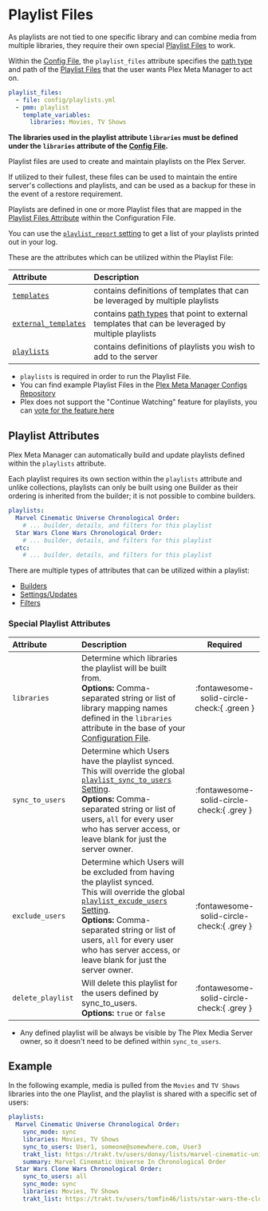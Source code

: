 # Playlist Files

As playlists are not tied to one specific library and can combine media from multiple libraries, they require their own special [Playlist Files](../metadata/playlist) to work.

Within the [Config File](configuration), the `playlist_files` attribute specifies the [path type](paths) and path of the [Playlist Files](../metadata/playlist) that the user wants Plex Meta Manager to act on.

```yaml
playlist_files:
  - file: config/playlists.yml
  - pmm: playlist
    template_variables:
      libraries: Movies, TV Shows
```

**The libraries used in the playlist attribute `libraries` must be defined under the `libraries` attribute of the [Config File](configuration).**

Playlist files are used to create and maintain playlists on the Plex Server.

If utilized to their fullest, these files can be used to maintain the entire server's collections and playlists, and can be used as a backup for these in the event of a restore requirement.

Playlists are defined in one or more Playlist files that are mapped in the [Playlist Files Attribute](../config/playlists) within the Configuration File.

You can use the [`playlist_report` setting](../config/settings/#playlist-report) to get a list of your playlists printed out in your log. 

These are the attributes which can be utilized within the Playlist File:

| Attribute                                               | Description                                                                                                         |
|:--------------------------------------------------------|:--------------------------------------------------------------------------------------------------------------------|
| [`templates`](templates)                                | contains definitions of templates that can be leveraged by multiple playlists                                       |
| [`external_templates`](templates/#external-templates) | contains [path types](../config/paths) that point to external templates that can be leveraged by multiple playlists |
| [`playlists`](#playlist-attributes)                     | contains definitions of playlists you wish to add to the server                                                     |

* `playlists` is required in order to run the Playlist File.
* You can find example Playlist Files in the [Plex Meta Manager Configs Repository](https://github.com/meisnate12/Plex-Meta-Manager-Configs/tree/master/PMM)
* Plex does not support the "Continue Watching" feature for playlists, you can [vote for the feature here](https://forums.plex.tv/t/playlists-remember-position-for-subsequent-resume/84866/39)

## Playlist Attributes

Plex Meta Manager can automatically build and update playlists defined within the `playlists` attribute.

Each playlist requires its own section within the `playlists` attribute and unlike collections, playlists can only be built using one Builder as their ordering is inherited from the builder; it is not possible to combine builders.

```yaml
playlists:
  Marvel Cinematic Universe Chronological Order:
    # ... builder, details, and filters for this playlist
  Star Wars Clone Wars Chronological Order:
    # ... builder, details, and filters for this playlist
  etc:
    # ... builder, details, and filters for this playlist
```

There are multiple types of attributes that can be utilized within a playlist:

* [Builders](builders)
* [Settings/Updates](update)
* [Filters](filters)

### Special Playlist Attributes

| Attribute         | Description                                                                                                                                                                                                                                                                                                                              | Required |
|:------------------|:-----------------------------------------------------------------------------------------------------------------------------------------------------------------------------------------------------------------------------------------------------------------------------------------------------------------------------------------|:--------:|
| `libraries`       | Determine which libraries the playlist will be built from.<br>**Options:** Comma-separated string or list of library mapping names defined in the `libraries` attribute in the base of your [Configuration File](../config/configuration).                                                                                               | :fontawesome-solid-circle-check:{ .green }  |
| `sync_to_users`   | Determine which Users have the playlist synced.<br>This will override the global [`playlist_sync_to_users` Setting](../config/settings/#playlist-sync-to-users).<br>**Options:** Comma-separated string or list of users, `all` for every user who has server access, or leave blank for just the server owner.                        | :fontawesome-solid-circle-check:{ .grey } |
| `exclude_users`   | Determine which Users will be excluded from having the playlist synced.<br>This will override the global [`playlist_excude_users` Setting](../config/settings/#playlist-exclude-users).<br>**Options:** Comma-separated string or list of users, `all` for every user who has server access, or leave blank for just the server owner. | :fontawesome-solid-circle-check:{ .grey } |
| `delete_playlist` | Will delete this playlist for the users defined by sync_to_users.<br>**Options:** `true` or `false`                                                                                                                                                                                                                                      | :fontawesome-solid-circle-check:{ .grey } |

* Any defined playlist will be always be visible by The Plex Media Server owner, so it doesn't need to be defined within `sync_to_users`.

## Example

In the following example, media is pulled from the `Movies` and `TV Shows` libraries into the one Playlist, and the playlist is shared with a specific set of users:

```yaml
playlists:
  Marvel Cinematic Universe Chronological Order:
    sync_mode: sync
    libraries: Movies, TV Shows
    sync_to_users: User1, someone@somewhere.com, User3
    trakt_list: https://trakt.tv/users/donxy/lists/marvel-cinematic-universe?sort=rank,asc
    summary: Marvel Cinematic Universe In Chronological Order
  Star Wars Clone Wars Chronological Order:
    sync_to_users: all
    sync_mode: sync
    libraries: Movies, TV Shows
    trakt_list: https://trakt.tv/users/tomfin46/lists/star-wars-the-clone-wars-chronological-episode-order
``` 
